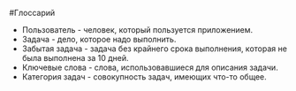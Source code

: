 #Глоссарий
- Пользователь - человек, который пользуется приложением. 
- Задача - дело, которое надо выполнить. 
- Забытая задача - задача без крайнего срока выполнения, которая не была выполнена за 10 дней.
- Ключевые слова - слова, использовавшиеся для описания задачи.
- Категория задач - совокупность задач, имеющих что-то общее.